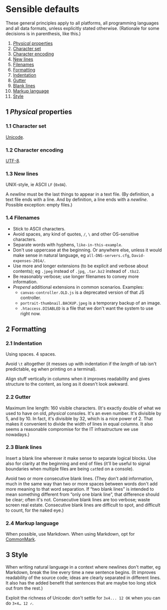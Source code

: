 # Sensible defaults

These general principles apply to all platforms, all programming languages and all data formats, unless explicitly stated otherwise.
(Rationale for some decisions is in parenthesis, like this.)

1. [*Physical* properties](#1-physical-properties)
  1. [Character set](#11-character-set)
  1. [Character encoding](#12-character-encoding)
  1. [New lines](#13-new-lines)
  1. [Filenames](#14-filenames)
1. [Formatting](#2-formatting)
  1. [Indentation](#21-indentation)
  1. [Gutter](#22-gutter)
  1. [Blank lines](#23-blank-lines)
  1. [Markup language](#24-markup-language)
1. [Style](#3-style)

## 1 *Physical* properties

### 1.1 Character set

[Unicode](http://www.unicode.org/versions/latest/).

### 1.2 Character encoding

[UTF-8](https://tools.ietf.org/html/rfc3629).

### 1.3 New lines

UNIX-style, ie ASCII `LF` (`0x0A`).

A *newline* must be the last things to appear in a text file.
(By definition, a text file ends with a line.
And by definition, a line ends with a *newline*.
Possible exception: empty files.)

### 1.4 Filenames

* Stick to ASCII characters.
* Avoid spaces, any kind of quotes, `/`, `\` and other OS-sensitive characters.
* Separate words with hyphens, `like-in-this-example`.
* Don't use uppercase at the beginning.
  Or anywhere else, unless it would make sense in natural language, eg `all-DNS-servers.cfg`, `David-expenses-2014/`.
* Use more and longer extensions (to be explicit and verbose about contents); eg `.jpeg` instead of `.jpg`, `.tar.bz2` instead of `.tbz2`.
* Be reasonably verbose; use longer filenames to convey more information.
* *Prepend* additional extensions in common scenarios.
  Examples:
  * `canvas-controller.OLD.js` is a deprecated version of that JS controller.
  * `portrait-thumbnail.BACKUP.jpeg` is a temporary backup of an image.
  * `.htaccess.DISABLED` is a file that we don't want the system to use right now.

## 2 Formatting

### 2.1 Indentation

Using spaces.
4 spaces.

Avoid `\t` altogether (it messes up with indentation if the *length* of tab isn't predictable, eg when printing on a terminal).

Align stuff vertically in columns when it improves readability and gives structure to the content, as long as it doesn't look awkward.

### 2.2 Gutter

Maximum line length: 160 visible characters.
(It's exactly double of what we used to have on old, *physical* consoles.
It's an even number.
It's divisible by 5, and by 10.
In fact, it's divisible by 32, which is a nice power of 2.
That makes it convenient to divide the width of lines in equal columns.
It also seems a reasonable compromise for the IT infrastructure we use nowadays.)

### 2.3 Blank lines

Insert a blank line wherever it make sense to separate logical blocks.
Use also for clarity at the beginning and end of files (it'll be useful to signal boundaries when multiple files are being `cat`ted on a console).

Avoid two or more consecutive blank lines.
(They don't add information, much in the same way than two or more spaces between words don't add more meaning to that word separation.
If “two blank lines” is intended to mean something different from “only one blank line”, that difference should be clear; often it's not.
Consecutive blank lines are too verbose; waste screen real estate.
Consecutive blank lines are difficult to spot, and difficult to count, for the naked eye.)

### 2.4 Markup language

When possible, use Markdown.
When using Markdown, opt for [CommonMark](http://commonmark.org/).

## 3 Style

When writing natural language in a context where newlines don't matter, eg Markdown, break the line every time a new sentence begins.
(It improves readability of the source code; ideas are clearly separated in different lines.
It also has the added benefit that sentences that are maybe too long stick out from the rest.)

Exploit the richness of Unicode: don't settle for `3x4... 12 OK` when you can do `3×4… 12 ✓`.
